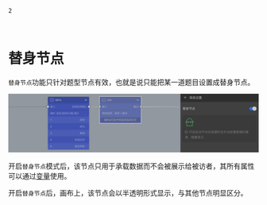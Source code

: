 ```index
2
```
```tag

```
```summary

```
# 替身节点

`替身节点`功能只针对题型节点有效，也就是说只能把某一道题目设置成替身节点。

<img src='./assets/02substitute/advance.png'>

开启`替身节点`模式后，该节点只用于承载数据而不会被展示给被访者，其所有属性可以通过[变量](../16variable/01concept.md)使用。

开启`替身节点`后，画布上，该节点会以半透明形式显示，与其他节点明显区分。
